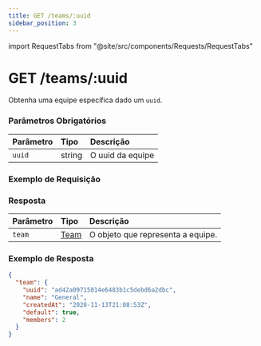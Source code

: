```yaml
---
title: GET /teams/:uuid
sidebar_position: 3
---
```


import RequestTabs from "@site/src/components/Requests/RequestTabs"

# GET /teams/:uuid

Obtenha uma equipe específica dado um `uuid`.

### Parâmetros Obrigatórios

| Parâmetro | Tipo   | Descrição           |
| :-------- | :----- | :------------------ |
| `uuid`    | string | O uuid da equipe    |

### Exemplo de Requisição

<RequestTabs endpoint='teams_api' request="get_team"/>

### Resposta

| Parâmetro | Tipo                                      | Descrição                            |
| :-------- | :---------------------------------------- | :----------------------------------- |
| `team`    | [Team](/api/reference/object_types/team) | O objeto que representa a equipe.    |

### Exemplo de Resposta

```json title=response.json
{
  "team": {
    "uuid": "ad42a09715814e6483b1c5debd6a2dbc",
    "name": "General",
    "createdAt": "2020-11-13T21:08:53Z",
    "default": true,
    "members": 2
  }
}
```